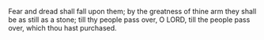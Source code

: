 Fear and dread shall fall upon them; by the greatness of thine arm they shall be as still as a stone; till thy people pass over, O LORD, till the people pass over, which thou hast purchased.
